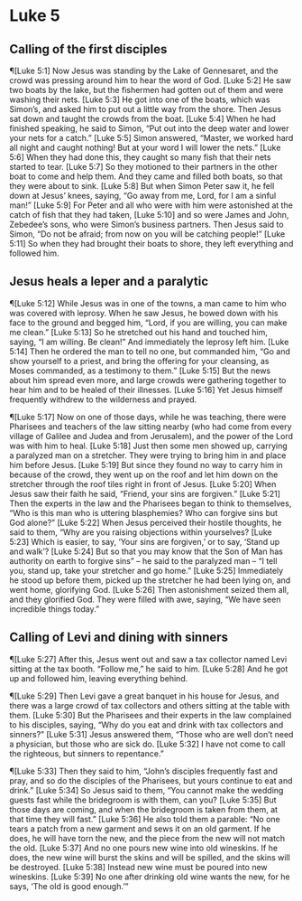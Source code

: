 # Luke 5

## Calling of the first disciples
¶[Luke 5:1] Now Jesus was standing by the Lake of Gennesaret, and the crowd was pressing around him to hear the word of God.
[Luke 5:2] He saw two boats by the lake, but the fishermen had gotten out of them and were washing their nets.
[Luke 5:3] He got into one of the boats, which was Simon’s, and asked him to put out a little way from the shore. Then Jesus sat down and taught the crowds from the boat.
[Luke 5:4] When he had finished speaking, he said to Simon, “Put out into the deep water and lower your nets for a catch.”
[Luke 5:5] Simon answered, “Master, we worked hard all night and caught nothing! But at your word I will lower the nets.”
[Luke 5:6] When they had done this, they caught so many fish that their nets started to tear.
[Luke 5:7] So they motioned to their partners in the other boat to come and help them. And they came and filled both boats, so that they were about to sink.
[Luke 5:8] But when Simon Peter saw it, he fell down at Jesus’ knees, saying, “Go away from me, Lord, for I am a sinful man!”
[Luke 5:9] For Peter and all who were with him were astonished at the catch of fish that they had taken,
[Luke 5:10] and so were James and John, Zebedee’s sons, who were Simon’s business partners. Then Jesus said to Simon, “Do not be afraid; from now on you will be catching people!”
[Luke 5:11] So when they had brought their boats to shore, they left everything and followed him.

## Jesus heals a leper and a paralytic
¶[Luke 5:12] While Jesus was in one of the towns, a man came to him who was covered with leprosy. When he saw Jesus, he bowed down with his face to the ground and begged him, “Lord, if you are willing, you can make me clean.”
[Luke 5:13] So he stretched out his hand and touched him, saying, “I am willing. Be clean!” And immediately the leprosy left him.
[Luke 5:14] Then he ordered the man to tell no one, but commanded him, “Go and show yourself to a priest, and bring the offering for your cleansing, as Moses commanded, as a testimony to them.”
[Luke 5:15] But the news about him spread even more, and large crowds were gathering together to hear him and to be healed of their illnesses.
[Luke 5:16] Yet Jesus himself frequently withdrew to the wilderness and prayed.

¶[Luke 5:17] Now on one of those days, while he was teaching, there were Pharisees and teachers of the law sitting nearby (who had come from every village of Galilee and Judea and from Jerusalem), and the power of the Lord was with him to heal.
[Luke 5:18] Just then some men showed up, carrying a paralyzed man on a stretcher. They were trying to bring him in and place him before Jesus.
[Luke 5:19] But since they found no way to carry him in because of the crowd, they went up on the roof and let him down on the stretcher through the roof tiles right in front of Jesus.
[Luke 5:20] When Jesus saw their faith he said, “Friend, your sins are forgiven.”
[Luke 5:21] Then the experts in the law and the Pharisees began to think to themselves, “Who is this man who is uttering blasphemies? Who can forgive sins but God alone?”
[Luke 5:22] When Jesus perceived their hostile thoughts, he said to them, “Why are you raising objections within yourselves?
[Luke 5:23] Which is easier, to say, ‘Your sins are forgiven,’ or to say, ‘Stand up and walk’?
[Luke 5:24] But so that you may know that the Son of Man has authority on earth to forgive sins” – he said to the paralyzed man – “I tell you, stand up, take your stretcher and go home.”
[Luke 5:25] Immediately he stood up before them, picked up the stretcher he had been lying on, and went home, glorifying God.
[Luke 5:26] Then astonishment seized them all, and they glorified God. They were filled with awe, saying, “We have seen incredible things today.”

## Calling of Levi and dining with sinners
¶[Luke 5:27] After this, Jesus went out and saw a tax collector named Levi sitting at the tax booth. “Follow me,” he said to him.
[Luke 5:28] And he got up and followed him, leaving everything behind.

¶[Luke 5:29] Then Levi gave a great banquet in his house for Jesus, and there was a large crowd of tax collectors and others sitting at the table with them.
[Luke 5:30] But the Pharisees and their experts in the law complained to his disciples, saying, “Why do you eat and drink with tax collectors and sinners?”
[Luke 5:31] Jesus answered them, “Those who are well don’t need a physician, but those who are sick do.
[Luke 5:32] I have not come to call the righteous, but sinners to repentance.”

¶[Luke 5:33] Then they said to him, “John’s disciples frequently fast and pray, and so do the disciples of the Pharisees, but yours continue to eat and drink.”
[Luke 5:34] So Jesus said to them, “You cannot make the wedding guests fast while the bridegroom is with them, can you?
[Luke 5:35] But those days are coming, and when the bridegroom is taken from them, at that time they will fast.”
[Luke 5:36] He also told them a parable: “No one tears a patch from a new garment and sews it on an old garment. If he does, he will have torn the new, and the piece from the new will not match the old.
[Luke 5:37] And no one pours new wine into old wineskins. If he does, the new wine will burst the skins and will be spilled, and the skins will be destroyed.
[Luke 5:38] Instead new wine must be poured into new wineskins.
[Luke 5:39] No one after drinking old wine wants the new, for he says, ‘The old is good enough.’”

